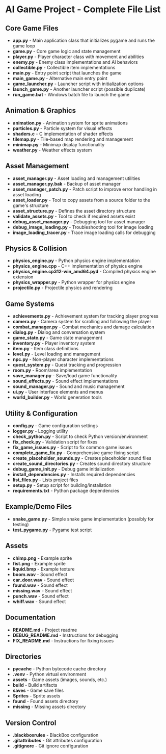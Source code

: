 # AI Game Project - Complete File List

## Core Game Files
- **app.py** - Main application class that initializes pygame and runs the game loop
- **game.py** - Core game logic and state management
- **player.py** - Player character class with movement and abilities
- **enemy.py** - Enemy class implementations and AI behaviors
- **collectible.py** - Collectible item implementations
- **main.py** - Entry point script that launches the game
- **main_game.py** - Alternative main entry point 
- **game_launcher.py** - Launcher script with initialization options
- **launch_game.py** - Another launcher script (possible duplicate)
- **run_game.bat** - Windows batch file to launch the game

## Animation & Graphics
- **animation.py** - Animation system for sprite animations
- **particles.py** - Particle system for visual effects
- **shaders.c** - C implementation of shader effects
- **tilemap.py** - Tile-based map rendering and management
- **minimap.py** - Minimap display functionality
- **weather.py** - Weather effects system

## Asset Management
- **asset_manager.py** - Asset loading and management utilities
- **asset_manager.py.bak** - Backup of asset manager
- **asset_manager_patch.py** - Patch script to improve error handling in asset loading
- **asset_loader.py** - Tool to copy assets from a source folder to the game's structure
- **asset_structure.py** - Defines the asset directory structure
- **validate_assets.py** - Tool to check if required assets exist
- **debug_asset_manager.py** - Debugging tool for asset manager
- **debug_image_loading.py** - Troubleshooting tool for image loading
- **image_loading_tracer.py** - Trace image loading calls for debugging

## Physics & Collision
- **physics_engine.py** - Python physics engine implementation
- **physics_engine.cpp** - C++ implementation of physics engine
- **physics_engine.cp312-win_amd64.pyd** - Compiled physics engine extension
- **physics_wrapper.py** - Python wrapper for physics engine
- **projectile.py** - Projectile physics and rendering

## Game Systems
- **achievements.py** - Achievement system for tracking player progress
- **camera.py** - Camera system for scrolling and following the player
- **combat_manager.py** - Combat mechanics and damage calculation
- **dialog.py** - Dialog and conversation system
- **game_state.py** - Game state management
- **inventory.py** - Player inventory system
- **item.py** - Item class definitions
- **level.py** - Level loading and management
- **npc.py** - Non-player character implementations
- **quest_system.py** - Quest tracking and progression
- **room.py** - Room/area implementation
- **save_manager.py** - Save/load game functionality
- **sound_effects.py** - Sound effect implementations
- **sound_manager.py** - Sound and music management
- **ui.py** - User interface elements and menus
- **world_builder.py** - World generation tools

## Utility & Configuration
- **config.py** - Game configuration settings
- **logger.py** - Logging utility
- **check_python.py** - Script to check Python version/environment
- **fix_check.py** - Validation script for fixes
- **fix_game_issues.py** - Script to fix common game issues
- **complete_game_fix.py** - Comprehensive game fixing script
- **create_placeholder_sounds.py** - Creates placeholder sound files
- **create_sound_directories.py** - Creates sound directory structure
- **debug_game_init.py** - Debug game initialization
- **install_dependencies.py** - Installs required dependencies
- **list_files.py** - Lists project files
- **setup.py** - Setup script for building/installation
- **requirements.txt** - Python package dependencies

## Example/Demo Files
- **snake_game.py** - Simple snake game implementation (possibly for testing)
- **test_pygame.py** - Pygame test script

## Assets
- **chimp.png** - Example sprite
- **fist.png** - Example sprite
- **liquid.bmp** - Example texture
- **boom.wav** - Sound effect
- **car_door.wav** - Sound effect
- **found.wav** - Sound effect
- **missing.wav** - Sound effect
- **punch.wav** - Sound effect
- **whiff.wav** - Sound effect

## Documentation
- **README.md** - Project readme
- **DEBUG_README.md** - Instructions for debugging
- **FIX_README.md** - Instructions for fixing issues

## Directories
- **__pycache__** - Python bytecode cache directory
- **.venv** - Python virtual environment
- **assets** - Game assets (images, sounds, etc.)
- **build** - Build artifacts
- **saves** - Game save files
- **Sprites** - Sprite assets
- **found** - Found assets directory
- **missing** - Missing assets directory

## Version Control
- **.blackboxrules** - BlackBox configuration
- **.gitattributes** - Git attributes configuration
- **.gitignore** - Git ignore configuration
